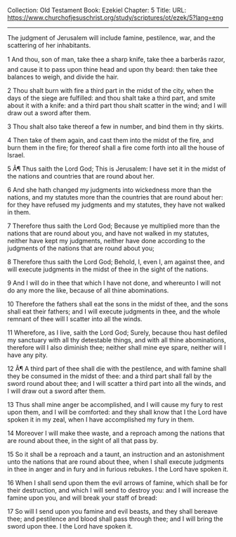 Collection: Old Testament
Book: Ezekiel
Chapter: 5
Title: 
URL: https://www.churchofjesuschrist.org/study/scriptures/ot/ezek/5?lang=eng

---

The judgment of Jerusalem will include famine, pestilence, war, and the scattering of her inhabitants.

1 And thou, son of man, take thee a sharp knife, take thee a barberâs razor, and cause it to pass upon thine head and upon thy beard: then take thee balances to weigh, and divide the hair.

2 Thou shalt burn with fire a third part in the midst of the city, when the days of the siege are fulfilled: and thou shalt take a third part, and smite about it with a knife: and a third part thou shalt scatter in the wind; and I will draw out a sword after them.

3 Thou shalt also take thereof a few in number, and bind them in thy skirts.

4 Then take of them again, and cast them into the midst of the fire, and burn them in the fire; for thereof shall a fire come forth into all the house of Israel.

5 Â¶ Thus saith the Lord God; This is Jerusalem: I have set it in the midst of the nations and countries that are round about her.

6 And she hath changed my judgments into wickedness more than the nations, and my statutes more than the countries that are round about her: for they have refused my judgments and my statutes, they have not walked in them.

7 Therefore thus saith the Lord God; Because ye multiplied more than the nations that are round about you, and have not walked in my statutes, neither have kept my judgments, neither have done according to the judgments of the nations that are round about you;

8 Therefore thus saith the Lord God; Behold, I, even I, am against thee, and will execute judgments in the midst of thee in the sight of the nations.

9 And I will do in thee that which I have not done, and whereunto I will not do any more the like, because of all thine abominations.

10 Therefore the fathers shall eat the sons in the midst of thee, and the sons shall eat their fathers; and I will execute judgments in thee, and the whole remnant of thee will I scatter into all the winds.

11 Wherefore, as I live, saith the Lord God; Surely, because thou hast defiled my sanctuary with all thy detestable things, and with all thine abominations, therefore will I also diminish thee; neither shall mine eye spare, neither will I have any pity.

12 Â¶ A third part of thee shall die with the pestilence, and with famine shall they be consumed in the midst of thee: and a third part shall fall by the sword round about thee; and I will scatter a third part into all the winds, and I will draw out a sword after them.

13 Thus shall mine anger be accomplished, and I will cause my fury to rest upon them, and I will be comforted: and they shall know that I the Lord have spoken it in my zeal, when I have accomplished my fury in them.

14 Moreover I will make thee waste, and a reproach among the nations that are round about thee, in the sight of all that pass by.

15 So it shall be a reproach and a taunt, an instruction and an astonishment unto the nations that are round about thee, when I shall execute judgments in thee in anger and in fury and in furious rebukes. I the Lord have spoken it.

16 When I shall send upon them the evil arrows of famine, which shall be for their destruction, and which I will send to destroy you: and I will increase the famine upon you, and will break your staff of bread:

17 So will I send upon you famine and evil beasts, and they shall bereave thee; and pestilence and blood shall pass through thee; and I will bring the sword upon thee. I the Lord have spoken it.
